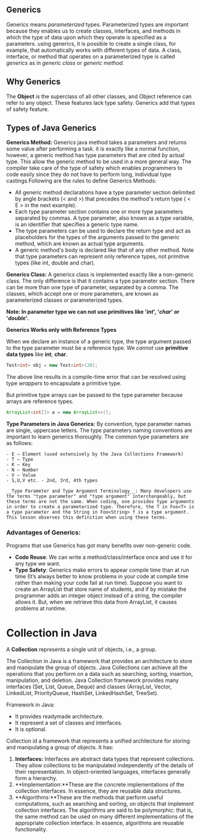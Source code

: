 ## Generics

Generics means _parameterized_ types. Parameterized types are important because they enables us to create classes, interfaces, and methods in which the type of data upon which they operate is specified as a parameters. using generics, it is possible to create a single class, for example, that automatically works with different types of data. A class, interface, or method that operates on a parameterized type is called _generics_ as in _generic class_ or _generic method_.

## Why Generics

The **Object** is the superclass of all other classes, and Object reference can refer to any object. These features lack type safety. Generics add that types of safety feature.

## Types of Java Generics

**Generics Method:** Generics java method takes a parameters and returns some value after performing a task. it is exactly like a normal function, however, a generic method has type parameters that are cited by actual type. This allow the generic method to be used in a more general way. The compiler take care of the type of safety which enables programmers to code easily since they do not have to perform long, individual type castings.Following are the rules to define Generics Methods:

- All generic method declarations have a type parameter section delimited by angle brackets (< and >) that precedes the method's return type ( < E > in the next example).
- Each type parameter section contains one or more type parameters separated by commas. A type parameter, also known as a type variable, is an identifier that specifies a generic type name.
- The type parameters can be used to declare the return type and act as placeholders for the types of the arguments passed to the generic method, which are known as actual type arguments.
- A generic method's body is declared like that of any other method. Note that type parameters can represent only reference types, not primitive types (like int, double and char).

**Generics Class:** A generics class is implemented exactly like a non-generic class. The only difference is that it contains a type parameter section. There can be more than one type of parameter, separated by a comma. The classes, which accept one or more parameters, are known as parameterized classes or parameterized types.

**Note: In parameter type we can not use primitives like '_int_', '_char_' or '_double_'.**

**Generics Works only with Reference Types**

When we declare an instance of a generic type, the type argument passed to the type parameter must be a reference type. We _cannot_ use **primitive data types** like **int**, **char**.

```java
Test<int> obj = new Test<int>(20);
```

The above line results in a compile-time error that can be resolved using type _wrappers_ to encapsulate a primitive type.

But primitive type arrays can be passed to the type parameter because arrays are reference types.

```java
ArrayList<int[]> a = new ArrayList<>();
```

**Type Parameters in Java Generics:**
By convention, type parameter names are single, uppercase letters. The type parameters naming conventions are important to learn generics thoroughly. The common type parameters are as follows:

```
- E – Element (used extensively by the Java Collections Framework)
- T – Type
- K – Key
- N – Number
- V – Value
- S,U,V etc. - 2nd, 3rd, 4th types

__Type Parameter and Type Argument Terminology__: Many developers use the terms "type parameter" and "type argument" interchangeably, but these terms are not the same. When coding, one provides type arguments in order to create a parameterized type. Therefore, the T in Foo<T> is a type parameter and the String in Foo<String> f is a type argument. This lesson observes this definition when using these terms.
```

### Advantages of Generics:

Programs that use Generics has got many benefits over non-generic code.

- **Code Reuse**: We can write a method/class/interface once and use it for any type we want.
- **Type Safety**: Generics make errors to appear compile time than at run time (It’s always better to know problems in your code at compile time rather than making your code fail at run time). Suppose you want to create an ArrayList that store name of students, and if by mistake the programmer adds an integer object instead of a string, the compiler allows it. But, when we retrieve this data from ArrayList, it causes problems at runtime.

# Collection in Java

A **Collection** represents a single unit of objects, i.e., a group.

The Collection in Java is a framework that provides an architecture to store and manipulate the group of objects. Java Collections can achieve all the operations that you perform on a data such as searching, sorting, insertion, manipulation, and deletion. Java Collection framework provides many interfaces (Set, List, Queue, Deque) and classes (ArrayList, Vector, LinkedList, PriorityQueue, HashSet, LinkedHashSet, TreeSet).

Framework in Java:

- It provides readymade architecture.
- It represent a set of classes and interfaces.
- It is optional.

Collection id a framework that represents a unified architecture for storing and manipulating a group of objects. It has:

1. **Interfaces:**
   Interfaces are abstract data types that represent collections. They allow collections to be manipulated independently of the details of their representation. In object-oriented languages, interfaces generally form a hierarchy.
2. **Implementation:**These are the concrete implementations of the collection interfaces. In essence, they are reusable data structures.
3. **Algorithms:**These are the methods that perform useful computations, such as searching and sorting, on objects that implement collection interfaces. The algorithms are said to be polymorphic: that is, the same method can be used on many different implementations of the appropriate collection interface. In essence, algorithms are reusable functionality.
